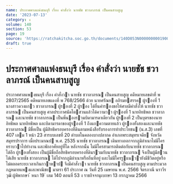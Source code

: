 ```yaml
---
name: ประกาศศาลแพ่งธนบุรี เรื่อง คำสั่งว่า นายชัช ชวาลาภรณ์ เป็นคนสาบสูญ
date: '2023-07-13'
category: ง
volume: 140
section: 53
page: 19
source: 'https://ratchakitcha.soc.go.th/documents/140D053N0000000001900.pdf'
draft: true
---
```


# ประกาศศาลแพ่งธนบุรี เรื่อง คำสั่งว่า นายชัช ชวาลาภรณ์ เป็นคนสาบสูญ

ประกาศศาลแพงธนบุรี เรื่อง คําสั่งวา นายชัช ชวาลาภรณ เป็นคนสาบสูญ คดีหมายเลขดําที่ พ 2807/2565 คดีหมายเลขแดงที่ พ 768/2566 ด้วย นายศรัณย อภิรมยสรรค ผู้รองที่ 1 นางสาวดวงแกว ชวาลาภรณ ผู้รองที่ 2 ผู้รอง ได้ยื่นคํารองขอให้ศาลมีคําสั่งให้ นายชัช ชวาลาภรณ เป็นคนสาบสูญ ศาลประกาศนัดไตสวนแล้วได้ความวา ผู้รองที่ 1 นายอิทธิพล ชวาลาภรณ และนายชัช ชวาลาภรณ เป็นพี่นองรวมบิดามารดาเดียวกัน ผู้รองที่ 2 เป็นบุตรของนายอิทธิพล นายอิทธิพล และบิดามารดาของผู้รองที่ 1 ถึงแกความตายแล้ว ผู้รองทั้งสองและนายชัช ชวาลาภรณ มีชื่อเป็น ผู้มีสิทธิครอบครองที่ดินตามหนังสือรับรองการทําประโยชน (น.ส.3) เลขที่ 407 เลม 1 หน้า 23 สารบบเลขที่ 20 ตําบลในคลองบางปลากด อําเภอพระสมุทรเจดีย จังหวัดสมุทรปราการ เมื่อประมาณป พ.ศ. 2535 นายชัช ชวาลาภรณ เดินทางออกจากภูมิลําเนาไม่มีใครทราบวาไปทํางาน และพักอาศัยอยู่ที่ใด หลังจากนั้น ไม่มีใครสามารถติดต่อกับนายชัช ชวาลาภรณ ได้อีก ผู้รองทั้งสอง เป็นผู้มีชื่อถือสิทธิครอบครองที่ดินรวมกับนายชัช ชวาลาภรณ จึงเป็นผู้มีสวนได้เสีย นายชัช ชวาลาภรณ ได้ไปจากภูมิลําเนาหรือถิ่นที่อยู่ และไม่มีใครรูแนวายังมีชีวิตอยู่หรือไม่ตลอดระยะเวลาเกินกวาหาป จึงมีคําสั่งวา นายชัช ชวาลาภรณ เป็นคนสาบสูญ ตามประมวลกฎหมายแพงและพาณิชย มาตรา 61 ประกาศ ณ วันที่ 25 เมษายน พ.ศ. 2566 จิตรภาณี นราวีรวุฒิ ผู้พิพากษา ้ หนา 19 ่ เลม 140 ตอนที่ 53 ง ราชกิจจานุเบกษา 13 กรกฎาคม 2566
